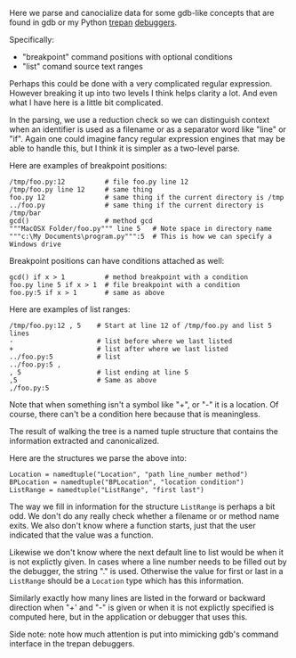 Here we parse and canocialize data for some gdb-like concepts that are
found in gdb or my Python [trepan](http://pypi.python.org/pypi/trepan3k) [debuggers](http://pypi.python.org/pypi/trepan2).

Specifically:

* "breakpoint" command positions with optional conditions
* "list" comand source text ranges

Perhaps this could be done with a very complicated regular expression.
However breaking it up into two levels I think helps clarity a lot.
And even what I have here is a little bit complicated.

In the parsing, we use a reduction check so we can distinguish context
when an identifier is used as a filename or as a separator word like
"line" or "if". Again one could imagine fancy regular expression
engines that may be able to handle this, but I think it is simpler as
a two-level parse.

Here are examples of breakpoint positions:

    /tmp/foo.py:12          # file foo.py line 12
	/tmp/foo.py line 12     # same thing
	foo.py 12               # same thing if the current directory is /tmp
	../foo.py               # same thing if the current directory is /tmp/bar
	gcd()                   # method gcd
	"""MacOSX Folder/foo.py""" line 5   # Note space in directory name
	"""c:\My Documents\program.py""":5  # This is how we can specify a Windows drive

Breakpoint positions can have conditions attached as well:

	gcd() if x > 1          # method breakpoint with a condition
	foo.py line 5 if x > 1  # file breakpoint with a condition
	foo.py:5 if x > 1       # same as above


Here are examples of list ranges:

    /tmp/foo.py:12 , 5    # Start at line 12 of /tmp/foo.py and list 5 lines
    -                     # list before where we last listed
    +                     # list after where we last listed
    ../foo.py:5           # list
    ../foo.py:5 ,
    , 5                   # list ending at line 5
    ,5                    # Same as above
    ,/foo.py:5


Note that when something isn't a symbol like "+", or "-" it is a
location. Of course, there can't be a condition here because that is
meaningless.

The result of walking the tree is a named tuple structure that
contains the information extracted and canonicalized.

Here are the structures we parse the above into:

    Location = namedtuple("Location", "path line_number method")
    BPLocation = namedtuple("BPLocation", "location condition")
    ListRange = namedtuple("ListRange", "first last")

The way we fill in information for the structure `ListRange` is
perhaps a bit odd. We don't do any really check whether a filename or
or method name exits. We also don't know where a function starts, just
that the user indicated that the value was a function.

Likewise we don't know where the next default line to list would be
when it is not explictly given. In cases where a line number needs to
be filled out by the debugger, the string "."  is used.  Otherwise the
value for first or last in a `ListRange` should be a `Location` type
which has this information.

Similarly exactly how many lines are listed in the forward or backward
direction when "+' and "-" is given or when it is not explictly
specified is computed here, but in the application or debugger that
uses this.


Side note: note how much attention is put into mimicking gdb's command
interface in the trepan debuggers.
